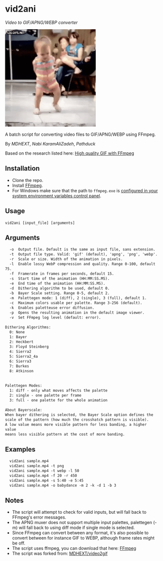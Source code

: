 # vid2ani

*Video to GIF/APNG/WEBP converter*

![sample gif file](sample.gif)

A batch script for converting video files to GIF/APNG/WEBP using FFmpeg.

By *MDHEXT*, *Nabi KaramAliZadeh*, *Pathduck*

Based on the research listed here:
[High quality GIF with FFmpeg](https://blog.pkh.me/p/21-high-quality-gif-with-ffmpeg.html)


## Installation
* Clone the repo.
* Install [FFmpeg](https://www.ffmpeg.org/).
* For Windows make sure that the path to `ffmpeg.exe` is
  [configured in your system environment variables control panel](https://www.wikihow.com/Install-FFmpeg-on-Windows).

## Usage
```
vid2ani [input_file] [arguments]
```
## Arguments
```
  -o  Output file. Default is the same as input file, sans extension.
  -t  Output file type. Valid: 'gif' (default), 'apng', 'png', 'webp'.
  -r  Scale or size. Width of the animation in pixels.
  -l  Enable lossy WebP compression and quality. Range 0-100, default 75.
  -f  Framerate in frames per seconds, default 15.
  -s  Start time of the animation (HH:MM:SS.MS).
  -e  End time of the animation (HH:MM:SS.MS).
  -d  Dithering algorithm to be used, default 0.
  -b  Bayer Scale setting. Range 0-5, default 2.
  -m  Palettegen mode: 1 (diff), 2 (single), 3 (full), default 1.
  -c  Maximum colors usable per palette. Range 3-256 (default).
  -k  Enables paletteuse error diffusion.
  -p  Opens the resulting animation in the default image viewer.
  -v  Set FFmpeg log level (default: error).

Dithering Algorithms:
  0: None
  1: Bayer
  2: Heckbert
  3: Floyd Steinberg
  4: Sierra2
  5: Sierra2_4a
  6: Sierra3
  7: Burkes
  8: Atkinson


Palettegen Modes:
  1: diff - only what moves affects the palette
  2: single - one palette per frame
  3: full - one palette for the whole animation

About Bayerscale:
When bayer dithering is selected, the Bayer Scale option defines the
scale of the pattern (how much the crosshatch pattern is visible).
A low value means more visible pattern for less banding, a higher value
means less visible pattern at the cost of more banding.
```

## Examples
```
  vid2ani sample.mp4
  vid2ani sample.mp4 -t png
  vid2ani sample.mp4 -t webp -l 50
  vid2ani sample.mp4 -f 20 -r 450
  vid2ani sample.mp4 -s 5:40 -e 5:45
  vid2ani sample.mp4 -o babydance -m 2 -k -d 1 -b 3
```

## Notes
* The script will attempt to check for valid inputs, but will fall back to FFmpeg's error messages.
* The APNG muxer does not support multiple input palettes, palettegen (-m) will fall
back to using diff mode if single mode is selected.
* Since FFmpeg can convert between any format, it's also possible to convert
between for instance GIF to WEBP, although frame rates might be off.
* The script uses ffmpeg, you can download that here: [FFmpeg](https://www.ffmpeg.org/)
* The script was forked from: [MDHEXT/video2gif](https://github.com/MDHEXT/video2gif)
